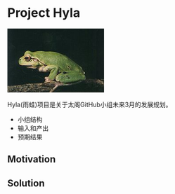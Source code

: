 # Project Hyla
![](./hyla.jpg)

Hyla(雨蛙)项目是关于太阁GitHub小组未来3月的发展规划。

- 小组结构
- 输入和产出
- 预期结果

## Motivation

## Solution
